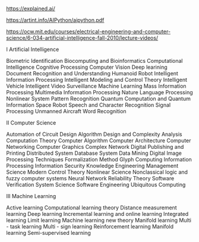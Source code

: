 https://explained.ai/


https://artint.info/AIPython/aipython.pdf


https://ocw.mit.edu/courses/electrical-engineering-and-computer-science/6-034-artificial-intelligence-fall-2010/lecture-videos/



I Artificial Intelligence 

Biometric Identification 
Biocomputing and Bioinformatics 
Computational Intelligence 
Cognitive Processing 
Computer Vision 
Deep learining 
Document Recognition and Understanding 
Humanoid Robot 
Intelligent Information Processing 
Intelligent Modeling and Control Theory 
Intelligent Vehicle 
Intelligent Video Surveillance 
Machine Learning 
Mass Information Processing 
Multimedia Information Processing 
Nature Language Processing 
Nonlinear System 
Pattern Recognition 
Quantum Computation and Quantum Information 
Space Robot 
Speech and Character Recognition 
Signal Processing 
Unmanned Aircraft 
Word Recognition 

II Computer Science 

Automation of Circuit Design 
Algorithm Design and Complexity Analysis 
Computation Theory 
Computer Algorithm 
Computer Architecture 
Computer Networking 
Computer Graphics 
Complex Network 
Digital Publishing and Printing 
Distributed System 
Database System 
Data Mining 
Digital Image Processing Techniques 
Formalization Method 
Glyph Computing 
Information Processing 
Information Security 
Knowledge Engineering 
Management Science 
Modern Control Theory 
Nonlinear Science 
Nonclassical logic and fuzzy computer systems 
Neural Network 
Reliability Theory 
Software Verification 
System Science 
Software Engineering 
Ubiquitous Computing 

III Machine Learning 

Active learning 
Computational learning theory 
Distance measurement learning 
Deep learning 
Incremental learning and online learning 
Integrated learning 
Limit learning 
Machine learning new theory 
Manifold learning 
Multi - task learning 
Multi - sign learning 
Reinforcement learning 
Manifold learning 
Semi-supervised learning 
